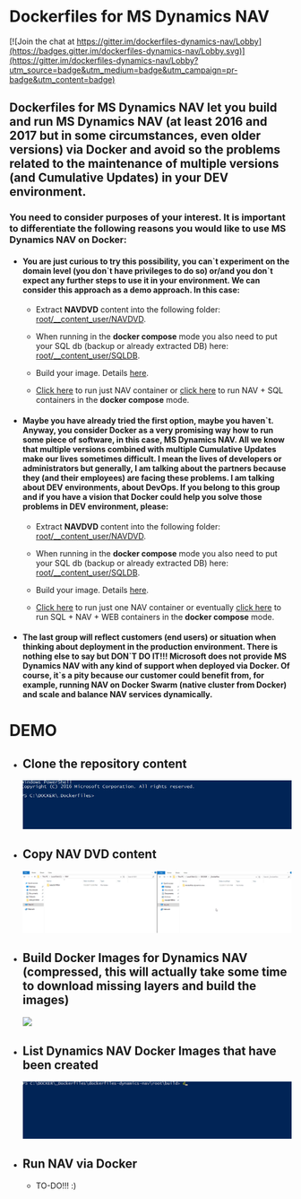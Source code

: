 # Dockerfiles for MS Dynamics NAV
[![Join the chat at https://gitter.im/dockerfiles-dynamics-nav/Lobby](https://badges.gitter.im/dockerfiles-dynamics-nav/Lobby.svg)](https://gitter.im/dockerfiles-dynamics-nav/Lobby?utm_source=badge&utm_medium=badge&utm_campaign=pr-badge&utm_content=badge)

## Dockerfiles for MS Dynamics NAV let you build and run MS Dynamics NAV (at least 2016 and 2017 but in some circumstances, even older versions) via Docker and avoid so the problems related to the maintenance of multiple versions (and Cumulative Updates) in your DEV environment.

### You need to consider purposes of your interest. It is important to differentiate the following reasons you would like to use MS Dynamics NAV on Docker:

 * #### You are just curious to try this possibility, you can\`t experiment on the domain level (you don\`t have privileges to do so) or/and you don\`t expect any further steps to use it in your environment. We can consider this approach as a demo approach. In this case:

   * Extract **NAVDVD** content into the following folder: [root/__content_user/NAVDVD](root/__content_user/NAVDVD).
   * When running in the **docker compose** mode you also need to put your SQL db (backup or already extracted DB) here: [root/__content_user/SQLDB](root/__content_user/SQLDB).

   * Build your image. Details [here](root/build).
   * [Click here](root/run/nav#-_runsqlauthps1) to run just NAV container or [click here](root/run/nav-sql) to run NAV + SQL containers in the **docker compose** mode.
     
 * #### Maybe you have already tried the first option, maybe you haven\`t. Anyway, you consider Docker as a very promising way how to run some piece of software, in this case, MS Dynamics NAV. All we know that multiple versions combined with multiple Cumulative Updates make our lives sometimes difficult. I mean the lives of developers or administrators but generally, I am talking about the partners because they (and their employees) are facing these problems. I am talking about DEV environments, about DevOps. If you belong to this group and if you have a vision that Docker could help you solve those problems in DEV environment, please:

   * Extract **NAVDVD** content into the following folder: [root/__content_user/NAVDVD](root/__content_user/NAVDVD).
   * When running in the **docker compose** mode you also need to put your SQL db (backup or already extracted DB) here: [root/__content_user/SQLDB](root/__content_user/SQLDB).

   * Build your image. Details [here](root/build).
   * [Click here](root/run/nav#-_runwinauthtransparentnetps1) to run just one NAV container or eventually [click here](root/run/nav-sql-web) to run SQL + NAV + WEB containers in the **docker compose** mode.


 * #### The last group will reflect customers (end users) or situation when thinking about deployment in the production environment. There is nothing else to say but **DON\`T DO IT!!!** Microsoft does not provide MS Dynamics NAV with any kind of support when deployed via Docker. Of course, it`s a pity because our customer could benefit from, for example, running NAV on Docker Swarm (native cluster from Docker) and scale and balance NAV services dynamically.

# DEMO
 * ## Clone the repository content
    ![](media/DockerDemoRecording_01_cloneRepo.gif)
 * ## Copy NAV DVD content
    ![](media/DockerDemoRecording_02_copyNavDvd.gif)
 * ## Build Docker Images for Dynamics NAV (compressed, this will actually take some time to download missing layers and build the images)
    ![](media/DockerDemoRecording_03_buildDockerImages.gif)
* ## List Dynamics NAV Docker Images that have been created
    ![](media/DockerDemoRecording_04_showDockerImages.gif)
 * ## Run NAV via Docker
    * TO-DO!!! :)